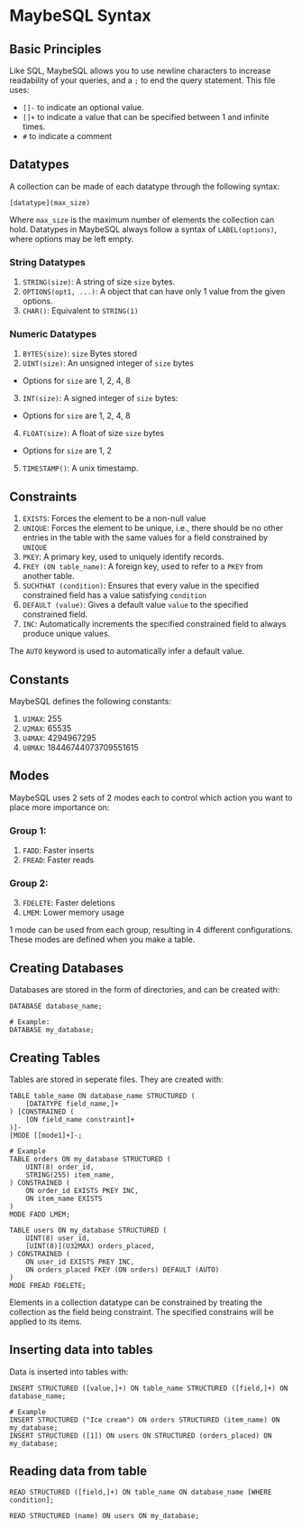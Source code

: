 # MaybeSQL Syntax

## Basic Principles
Like SQL, MaybeSQL allows you to use newline characters to increase readability of your queries, and a `;` to end the query statement.
This file uses:
- `[]-` to indicate an optional value.
- `[]+` to indicate a value that can be specified between 1 and infinite times.
- `#` to indicate a comment

## Datatypes
A collection can be made of each datatype through the following syntax:
```
[datatype](max_size)
```
Where `max_size` is the maximum number of elements the collection can hold.
Datatypes in MaybeSQL always follow a syntax of `LABEL(options)`, where options may be left empty.

### String Datatypes
1. `STRING(size)`: A string of size `size` bytes.
2. `OPTIONS(opt1, ...)`: A object that can have only 1 value from the given options.
3. `CHAR()`: Equivalent to `STRING(1)`

### Numeric Datatypes
1. `BYTES(size)`: `size` Bytes stored
2. `UINT(size)`: An unsigned integer of `size` bytes
- Options for `size` are 1, 2, 4, 8
3. `INT(size)`: A signed integer of `size` bytes:
- Options for `size` are 1, 2, 4, 8
4. `FLOAT(size)`: A float of size `size` bytes 
- Options for `size` are 1, 2
5. `TIMESTAMP()`: A unix timestamp.

## Constraints
1. `EXISTS`: Forces the element to be a non-null value
2. `UNIQUE`: Forces the element to be unique, i.e., there should be no other entries in the table with the same values for a field constrained by `UNIQUE`
3. `PKEY`: A primary key, used to uniquely identify records.
4. `FKEY (ON table_name)`: A foreign key, used to refer to a `PKEY` from another table.
5. `SUCHTHAT (condition)`: Ensures that every value in the specified constrained field has a value satisfying `condition`
6. `DEFAULT (value)`: Gives a default value `value` to the specified constrained field.
7. `INC`: Automatically increments the specified constrained field to always produce unique values.

The `AUTO` keyword is used to automatically infer a default value.

## Constants
MaybeSQL defines the following constants:
1. `U1MAX`: 255
2. `U2MAX`: 65535
3. `U4MAX`: 4294967295
4. `U8MAX`: 18446744073709551615

## Modes
MaybeSQL uses 2 sets of 2 modes each to control which action you want to place more importance on:
### Group 1:
1. `FADD`: Faster inserts
2. `FREAD`: Faster reads
### Group 2:
3. `FDELETE`: Faster deletions
4. `LMEM`: Lower memory usage

1 mode can be used from each group, resulting in 4 different configurations.
These modes are defined when you make a table.

## Creating Databases
Databases are stored in the form of directories, and can be created with:
```
DATABASE database_name;

# Example:
DATABASE my_database;
```

## Creating Tables
Tables are stored in seperate files. They are created with:
```
TABLE table_name ON database_name STRUCTURED (
    [DATATYPE field_name,]+
) [CONSTRAINED (
    [ON field_name constraint]+
)]-
[MODE [[mode1]+]-;

# Example
TABLE orders ON my_database STRUCTURED (
    UINT(8) order_id,
    STRING(255) item_name,
) CONSTRAINED (
    ON order_id EXISTS PKEY INC,
    ON item_name EXISTS
)
MODE FADD LMEM;

TABLE users ON my_database STRUCTURED (
    UINT(8) user_id,
    [UINT(8)](U32MAX) orders_placed,
) CONSTRAINED (
    ON user_id EXISTS PKEY INC,
    ON orders_placed FKEY (ON orders) DEFAULT (AUTO)
)
MODE FREAD FDELETE;
```
Elements in a collection datatype can be constrained by treating the collection as the field being constraint. The specified constrains will be applied to its items.

## Inserting data into tables
Data is inserted into tables with:
```
INSERT STRUCTURED ([value,]+) ON table_name STRUCTURED ([field,]+) ON database_name;

# Example
INSERT STRUCTURED ("Ice cream") ON orders STRUCTURED (item_name) ON my_database;
INSERT STRUCTURED ([1]) ON users ON STRUCTURED (orders_placed) ON my_database;
```

## Reading data from table
```
READ STRUCTURED ([field,]+) ON table_name ON database_name [WHERE condition];

READ STRUCTURED (name) ON users ON my_database;
```
